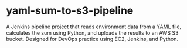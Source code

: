 # yaml-sum-to-s3-pipeline
A Jenkins pipeline project that reads environment data from a YAML file, calculates the sum using Python, and uploads the results to an AWS S3 bucket. Designed for DevOps practice using EC2, Jenkins, and Python.
